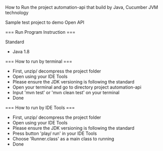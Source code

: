 How to Run the project automation-api that build by
Java, Cucumber JVM technology

Sample test project to demo Open API

=== Run Program Instruction ===

Standard 
* Java 1.8

=== How to run by terminal ===

- First, unzip/ decompress the project folder
- Open using your IDE Tools
- Please ensure the JDK versioning is following 
  the standard
- Open your terminal and go to directory project
  automation-api
- Input 'mvn test' or 'mvn clean test' on your terminal
- Done

=== How to run by IDE Tools ===
- First, unzip/ decompress the project folder
- Open using your IDE Tools
- Please ensure the JDK versioning is following
  the standard
- Press button 'play/ run' in your IDE Tools 
- Choose 'Runner.class' as a main class to running
- Done
